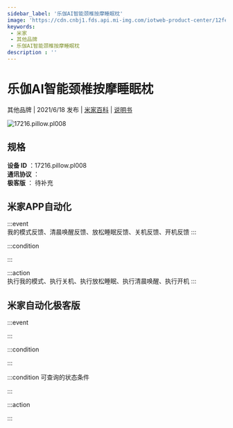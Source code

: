 ```yaml
---
sidebar_label: '乐伽AI智能颈椎按摩睡眠枕'
image: 'https://cdn.cnbj1.fds.api.mi-img.com/iotweb-product-center/12fef56997d5da0f788a96c9afeb42b8_牵引枕_gaitubao_168x168.png?GalaxyAccessKeyId=AKVGLQWBOVIRQ3XLEW&Expires=9223372036854775807&Signature=20UPzD1RvSA/mFP3jzKE+DZ24ns='
keywords: 
 - 米家
 - 其他品牌
 - 乐伽AI智能颈椎按摩睡眠枕
description : ''
---
```

# 乐伽AI智能颈椎按摩睡眠枕

其他品牌 | 2021/6/18 发布 | [米家百科](https://home.mi.com/webapp/content/baike/product/index.html?model=17216.pillow.pl008) | [说明书](https://home.mi.com/views/introduction.html?model=17216.pillow.pl008&region=cn)

![17216.pillow.pl008](https://cdn.cnbj1.fds.api.mi-img.com/iotweb-product-center/12fef56997d5da0f788a96c9afeb42b8_牵引枕_gaitubao_168x168.png?GalaxyAccessKeyId=AKVGLQWBOVIRQ3XLEW&Expires=9223372036854775807&Signature=20UPzD1RvSA/mFP3jzKE+DZ24ns=)

## 规格  
> 
**设备 ID** ：17216.pillow.pl008  
**通讯协议** ：  
**极客版**  ： 待补充 


## 米家APP自动化  

:::event  
我的模式反馈、清晨唤醒反馈、放松睡眠反馈、关机反馈、开机反馈
:::

:::condition  

:::

:::action   
执行我的模式、执行关机、执行放松睡眠、执行清晨唤醒、执行开机
:::

## 米家自动化极客版  

:::event  

:::

:::condition  

:::

:::condition 可查询的状态条件  

:::

:::action  

:::

        
